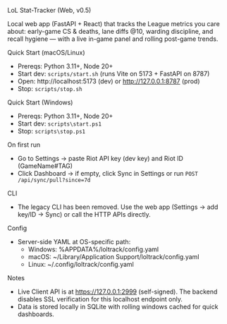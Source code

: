 LoL Stat-Tracker (Web, v0.5)

Local web app (FastAPI + React) that tracks the League metrics you care about: early-game CS & deaths, lane diffs @10, warding discipline, and recall hygiene — with a live in-game panel and rolling post-game trends.

Quick Start (macOS/Linux)
- Prereqs: Python 3.11+, Node 20+
- Start dev: `scripts/start.sh` (runs Vite on 5173 + FastAPI on 8787)
- Open: http://localhost:5173 (dev) or http://127.0.0.1:8787 (prod)
- Stop: `scripts/stop.sh`

Quick Start (Windows)
- Prereqs: Python 3.11+, Node 20+
- Start dev: `scripts\start.ps1`
- Stop: `scripts\stop.ps1`

On first run
- Go to Settings → paste Riot API key (dev key) and Riot ID (GameName#TAG)
- Click Dashboard → if empty, click Sync in Settings or run `POST /api/sync/pull?since=7d`

CLI
- The legacy CLI has been removed. Use the web app (Settings → add key/ID → Sync) or call the HTTP APIs directly.

Config
- Server-side YAML at OS-specific path:
  - Windows: %APPDATA%/loltrack/config.yaml
  - macOS: ~/Library/Application Support/loltrack/config.yaml
  - Linux: ~/.config/loltrack/config.yaml

Notes
- Live Client API is at https://127.0.0.1:2999 (self-signed). The backend disables SSL verification for this localhost endpoint only.
- Data is stored locally in SQLite with rolling windows cached for quick dashboards.
